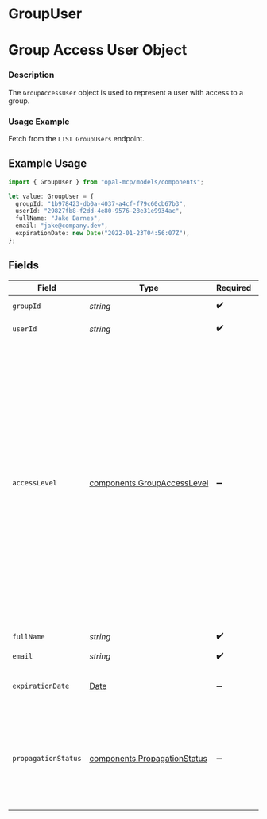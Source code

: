# GroupUser

# Group Access User Object
### Description
The `GroupAccessUser` object is used to represent a user with access to a group.

### Usage Example
Fetch from the `LIST GroupUsers` endpoint.

## Example Usage

```typescript
import { GroupUser } from "opal-mcp/models/components";

let value: GroupUser = {
  groupId: "1b978423-db0a-4037-a4cf-f79c60cb67b3",
  userId: "29827fb8-f2dd-4e80-9576-28e31e9934ac",
  fullName: "Jake Barnes",
  email: "jake@company.dev",
  expirationDate: new Date("2022-01-23T04:56:07Z"),
};
```

## Fields

| Field                                                                                                                                                                                                                                                                                                                                                                                                | Type                                                                                                                                                                                                                                                                                                                                                                                                 | Required                                                                                                                                                                                                                                                                                                                                                                                             | Description                                                                                                                                                                                                                                                                                                                                                                                          | Example                                                                                                                                                                                                                                                                                                                                                                                              |
| ---------------------------------------------------------------------------------------------------------------------------------------------------------------------------------------------------------------------------------------------------------------------------------------------------------------------------------------------------------------------------------------------------- | ---------------------------------------------------------------------------------------------------------------------------------------------------------------------------------------------------------------------------------------------------------------------------------------------------------------------------------------------------------------------------------------------------- | ---------------------------------------------------------------------------------------------------------------------------------------------------------------------------------------------------------------------------------------------------------------------------------------------------------------------------------------------------------------------------------------------------- | ---------------------------------------------------------------------------------------------------------------------------------------------------------------------------------------------------------------------------------------------------------------------------------------------------------------------------------------------------------------------------------------------------- | ---------------------------------------------------------------------------------------------------------------------------------------------------------------------------------------------------------------------------------------------------------------------------------------------------------------------------------------------------------------------------------------------------- |
| `groupId`                                                                                                                                                                                                                                                                                                                                                                                            | *string*                                                                                                                                                                                                                                                                                                                                                                                             | :heavy_check_mark:                                                                                                                                                                                                                                                                                                                                                                                   | The ID of the group.                                                                                                                                                                                                                                                                                                                                                                                 | 1b978423-db0a-4037-a4cf-f79c60cb67b3                                                                                                                                                                                                                                                                                                                                                                 |
| `userId`                                                                                                                                                                                                                                                                                                                                                                                             | *string*                                                                                                                                                                                                                                                                                                                                                                                             | :heavy_check_mark:                                                                                                                                                                                                                                                                                                                                                                                   | The ID of the user.                                                                                                                                                                                                                                                                                                                                                                                  | 29827fb8-f2dd-4e80-9576-28e31e9934ac                                                                                                                                                                                                                                                                                                                                                                 |
| `accessLevel`                                                                                                                                                                                                                                                                                                                                                                                        | [components.GroupAccessLevel](../../models/components/groupaccesslevel.md)                                                                                                                                                                                                                                                                                                                           | :heavy_minus_sign:                                                                                                                                                                                                                                                                                                                                                                                   | # Access Level Object<br/>### Description<br/>The `GroupAccessLevel` object is used to represent the level of access that a user has to a group or a group has to a group. The "default" access<br/>level is a `GroupAccessLevel` object whose fields are all empty strings.<br/><br/>### Usage Example<br/>View the `GroupAccessLevel` of a group/user or group/group pair to see the level of access granted to the group. | {<br/>"access_level_name": "Developer",<br/>"access_level_remote_id": 20<br/>}                                                                                                                                                                                                                                                                                                                       |
| `fullName`                                                                                                                                                                                                                                                                                                                                                                                           | *string*                                                                                                                                                                                                                                                                                                                                                                                             | :heavy_check_mark:                                                                                                                                                                                                                                                                                                                                                                                   | The user's full name.                                                                                                                                                                                                                                                                                                                                                                                | Jake Barnes                                                                                                                                                                                                                                                                                                                                                                                          |
| `email`                                                                                                                                                                                                                                                                                                                                                                                              | *string*                                                                                                                                                                                                                                                                                                                                                                                             | :heavy_check_mark:                                                                                                                                                                                                                                                                                                                                                                                   | The user's email.                                                                                                                                                                                                                                                                                                                                                                                    | jake@company.dev                                                                                                                                                                                                                                                                                                                                                                                     |
| `expirationDate`                                                                                                                                                                                                                                                                                                                                                                                     | [Date](https://developer.mozilla.org/en-US/docs/Web/JavaScript/Reference/Global_Objects/Date)                                                                                                                                                                                                                                                                                                        | :heavy_minus_sign:                                                                                                                                                                                                                                                                                                                                                                                   | The day and time the user's access will expire.                                                                                                                                                                                                                                                                                                                                                      | 2022-01-23 04:56:07 +0000 UTC                                                                                                                                                                                                                                                                                                                                                                        |
| `propagationStatus`                                                                                                                                                                                                                                                                                                                                                                                  | [components.PropagationStatus](../../models/components/propagationstatus.md)                                                                                                                                                                                                                                                                                                                         | :heavy_minus_sign:                                                                                                                                                                                                                                                                                                                                                                                   | The state of whether the push action was propagated to the remote system. If this is null, the access was synced from the remote system.                                                                                                                                                                                                                                                             |                                                                                                                                                                                                                                                                                                                                                                                                      |
